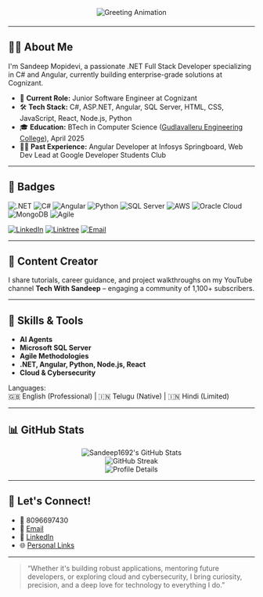 <!-- Greeting Animation -->
<div align="center" style="margin-bottom:20px;">
  <img src="https://readme-typing-svg.demolab.com?font=Fira+Code&size=28&pause=1000&color=00C2FF&width=800&height=70&lines=Hi%2C+I'm+Sandeep+Mopidevi+%F0%9F%91%8B;Jr.+Software+Engineer+%7C+AI+Researcher;Tech+Creator+%7C+Mentor+%F0%9F%92%BB;Welcome+to+my+GitHub+profile!" alt="Greeting Animation" />
</div>

---

## 👨‍💻 About Me

I'm Sandeep Mopidevi, a passionate .NET Full Stack Developer specializing in C# and Angular, currently building enterprise-grade solutions at Cognizant.

- 🏢 **Current Role:** Junior Software Engineer at Cognizant  
- 🛠️ **Tech Stack:** C#, ASP.NET, Angular, SQL Server, HTML, CSS, JavaScript, React, Node.js, Python  
- 🎓 **Education:** BTech in Computer Science ([Gudlavalleru Engineering College](https://www.gudlavalleru.ac.in/)), April 2025  
- 👨‍💻 **Past Experience:** Angular Developer at Infosys Springboard, Web Dev Lead at Google Developer Students Club

---

## 🏅 Badges

<!-- Skills -->
![.NET](https://img.shields.io/badge/.NET-512BD4?style=for-the-badge&logo=dotnet&logoColor=white)
![C#](https://img.shields.io/badge/C%23-239120?style=for-the-badge&logo=c-sharp&logoColor=white)
![Angular](https://img.shields.io/badge/Angular-DD0031?style=for-the-badge&logo=angular&logoColor=white)
![Python](https://img.shields.io/badge/Python-3776AB?style=for-the-badge&logo=python&logoColor=white)
![SQL Server](https://img.shields.io/badge/Microsoft%20SQL%20Server-CC2927?style=for-the-badge&logo=microsoft-sql-server&logoColor=white)
![AWS](https://img.shields.io/badge/AWS-232F3E?style=for-the-badge&logo=amazon-aws&logoColor=white)
![Oracle Cloud](https://img.shields.io/badge/Oracle%20Cloud-F80000?style=for-the-badge&logo=oracle&logoColor=white)
![MongoDB](https://img.shields.io/badge/MongoDB-47A248?style=for-the-badge&logo=mongodb&logoColor=white)
![Agile](https://img.shields.io/badge/Agile-19A463?style=for-the-badge)
<!-- Social -->
[![LinkedIn](https://img.shields.io/badge/LinkedIn-0A66C2?style=for-the-badge&logo=linkedin&logoColor=white)](https://www.linkedin.com/in/sandeepmopidevi)
[![Linktree](https://img.shields.io/badge/Linktree-43E55B?style=for-the-badge&logo=linktree&logoColor=white)](https://linktr.ee/sandeepmopidev1)
[![Email](https://img.shields.io/badge/Email-D14836?style=for-the-badge&logo=gmail&logoColor=white)](mailto:Mopidevi.DurgaSaiSandeep@cognizant.com)

---

## 🎥 Content Creator

I share tutorials, career guidance, and project walkthroughs on my YouTube channel **Tech With Sandeep** – engaging a community of 1,100+ subscribers.

---

## 🌱 Skills & Tools

- **AI Agents**
- **Microsoft SQL Server**
- **Agile Methodologies**
- **.NET, Angular, Python, Node.js, React**
- **Cloud & Cybersecurity**

Languages:  
🇬🇧 English (Professional) | 🇮🇳 Telugu (Native) | 🇮🇳 Hindi (Limited)

---

## 📊 GitHub Stats

<p align="center">
  <img src="https://github-readme-stats.vercel.app/api?username=Sandeep1692&show_icons=true&theme=radical" alt="Sandeep1692's GitHub Stats" />
  <br>
  <img src="https://github-readme-streak-stats.herokuapp.com?user=Sandeep1692&theme=radical" alt="GitHub Streak" />
  <br>
  <img src="https://github-profile-summary-cards.vercel.app/api/cards/profile-details?username=Sandeep1692&theme=radical" alt="Profile Details" />
</p>

---

## 🤝 Let's Connect!

- 📱 8096697430
- 📧 [Email](mailto:Mopidevi.DurgaSaiSandeep@cognizant.com)
- 🔗 [LinkedIn](https://www.linkedin.com/in/sandeepmopidevi)
- 🌐 [Personal Links](https://linktr.ee/sandeepmopidev1)

---

> “Whether it's building robust applications, mentoring future developers, or exploring cloud and cybersecurity, I bring curiosity, precision, and a deep love for technology to everything I do.”
